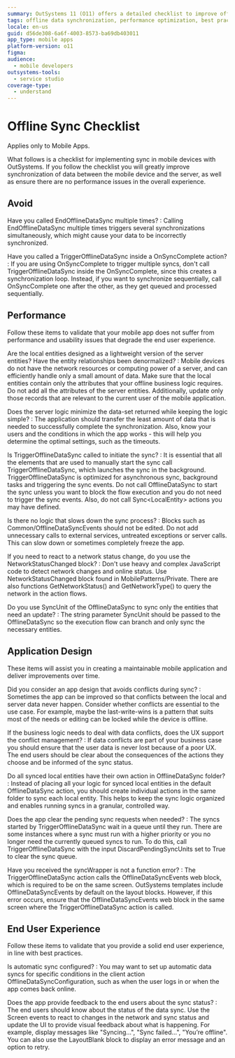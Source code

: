 ```yaml
---
summary: OutSystems 11 (O11) offers a detailed checklist to improve offline data synchronization in mobile apps, enhancing performance and user experience.
tags: offline data synchronization, performance optimization, best practices, mobile sync patterns, data management
locale: en-us
guid: d56de308-6a6f-4003-8573-ba69db403011
app_type: mobile apps
platform-version: o11
figma:
audience:
  - mobile developers
outsystems-tools:
  - service studio
coverage-type:
  - understand
---
```


# Offline Sync Checklist

<div class="info" markdown="1">

Applies only to Mobile Apps.

</div>

What follows is a checklist for implementing sync in mobile devices with OutSystems. If you follow the checklist you will greatly improve synchronization of data between the mobile device and the server, as well as ensure there are no performance issues in the overall experience.

## Avoid

Have you called EndOfflineDataSync multiple times?
:   Calling EndOfflineDataSync multiple times triggers several synchronizations simultaneously, which might cause your data to be incorrectly synchronized.

Have you called a TriggerOfflineDataSync inside a OnSyncComplete action?
:   If you are using OnSyncComplete to trigger multiple syncs, don't call TriggerOfflineDataSync inside the OnSyncComplete, since this creates a synchronization loop.
Instead, if you want to synchronize sequentially, call OnSyncComplete one after the other, as they get queued and processed sequentially.


## Performance

Follow these items to validate that your mobile app does not suffer from performance and usability issues that degrade the end user experience.

Are the local entities designed as a lightweight version of the server entities? Have the entity relationships been denormalized?
:   Mobile devices do not have the network resources or computing power of a server, and can efficiently handle only a small amount of data. Make sure that the local entities contain only the attributes that your offline business logic requires. Do not add all the attributes of the server entities. Additionally, update only those records that are relevant to the current user of the mobile application.

Does the server logic minimize the data-set returned while keeping the logic simple?
:   The application should transfer the least amount of data that is needed to successfully complete the synchronization. Also, know your users and the conditions in which the app works - this will help you determine the optimal settings, such as the timeouts.

Is TriggerOfflineDataSync called to initiate the sync?
:   It is essential that all the elements that are used to manually start the sync call TriggerOfflineDataSync, which launches the sync in the background. TriggerOfflineDataSync is optimized for asynchronous sync, background tasks and triggering the sync events. Do not call OfflineDataSync to start the sync unless you want to block the flow execution and you do not need to trigger the sync events. Also, do not call Sync&lt;LocalEntity&gt; actions you may have defined.

Is there no logic that slows down the sync process?
:   Blocks such as Common/OfflineDataSyncEvents should not be edited. Do not add unnecessary calls to external services, untreated exceptions or server calls. This can slow down or sometimes completely freeze the app.

If you need to react to a network status change, do you use the NetworkStatusChanged block?
:   Don't use heavy and complex JavaScript code to detect network changes and online status. Use NetworkStatusChanged block found in MobilePatterns/Private. There are also functions GetNetworkStatus() and GetNetworkType() to query the network in the action flows.

Do you use SyncUnit of the OfflineDataSync to sync only the entities that need an update?
:   The string parameter SyncUnit should be passed to the OfflineDataSync so the execution flow can branch and only sync the necessary entities.


## Application Design

These items will assist you in creating a maintainable mobile application and deliver improvements over time. 

Did you consider an app design that avoids conflicts during sync?
:   Sometimes the app can be improved so that conflicts between the local and server data never happen. Consider whether conflicts are essential to the use case. For example, maybe the last-write-wins is a pattern that suits most of the needs or editing can be locked while the device is offline.

If the business logic needs to deal with data conflicts, does the UX support the conflict management?
:   If data conflicts are part of your business case you should ensure that the user data is never lost because of a poor UX. The end users should be clear about the consequences of the actions they choose and be informed of the sync status.

Do all synced local entities have their own action in OfflineDataSync folder?
:   Instead of placing all your logic for synced local entities in the default OfflineDataSync action, you should create individual actions in the same folder to sync each local entity. This helps to keep the sync logic organized and enables running syncs in a granular, controlled way.

Does the app clear the pending sync requests when needed?
:   The syncs started by TriggerOfflineDataSync wait in a queue until they run. There are some instances where a sync must run with a higher priority or you no longer need the currently queued syncs to run. To do this, call TriggerOfflineDataSync with the input DiscardPendingSyncUnits set to True to clear the sync queue.

Have you received the  syncWrapper is not a function error?
:   The TriggerOfflineDataSync action calls the OfflineDataSyncEvents web block, which is required to be on the same screen. OutSystems templates include OfflineDataSyncEvents by default on the layout blocks. However, if this error occurs, ensure that the OfflineDataSyncEvents web block in the same screen where the TriggerOfflineDataSync action is called.



## End User Experience

Follow these items to validate that you provide a solid end user experience, in line with best practices.

Is automatic sync configured?
:   You may want to set up automatic data syncs for specific conditions in the client action OfflineDataSyncConfiguration, such as when the user logs in or when the app comes back online.

Does the app provide feedback to the end users about the sync status?
:   The end users should know about the status of the data sync. Use the Screen events to react to changes in the network and sync status and update the UI to provide visual feedback about what is happening. For example, display messages like "Syncing...", "Sync failed...", "You’re offline". You can also use the LayoutBlank block to display an error message and an option to retry.
